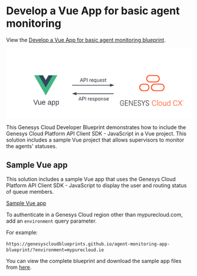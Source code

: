 # Develop a Vue App for basic agent monitoring

View the [Develop a Vue App for basic agent monitoring blueprint](https://developer.mypurecloud.com/blueprints/agent-monitoring-app "Opens the Genesys Cloud Developer Center blueprints page").

![GCSDK_Angular](blueprint/images/vue-app-genesys-cloud.png "Develop a Vue App for basic agent monitoring")

This Genesys Cloud Developer Blueprint demonstrates how to include the Genesys Cloud Platform API Client SDK - JavaScript in a Vue project. This solution includes a sample Vue project that allows supervisors to monitor the agents' statuses.

## Sample Vue app

This solution includes a sample Vue app that uses the Genesys Cloud Platform API Client SDK - JavaScript to display the user and routing status of queue members.

[Sample Vue app](https://genesyscloudblueprints.github.io/agent-monitoring-app-blueprint/ "Opens the sample Vue app")

To authenticate in a Genesys Cloud region other than mypurecloud.com, add an `environment` query parameter.

For example:

```
https://genesyscloudblueprints.github.io/agent-monitoring-app-blueprint/?environment=mypurecloud.ie
```
You can view the complete blueprint and download the sample app files from [here](https://github.com/GenesysCloudBlueprints/agent-monitoring-app-blueprint/tree/main/agent-monitoring-app "Opens the sample Vue app").



